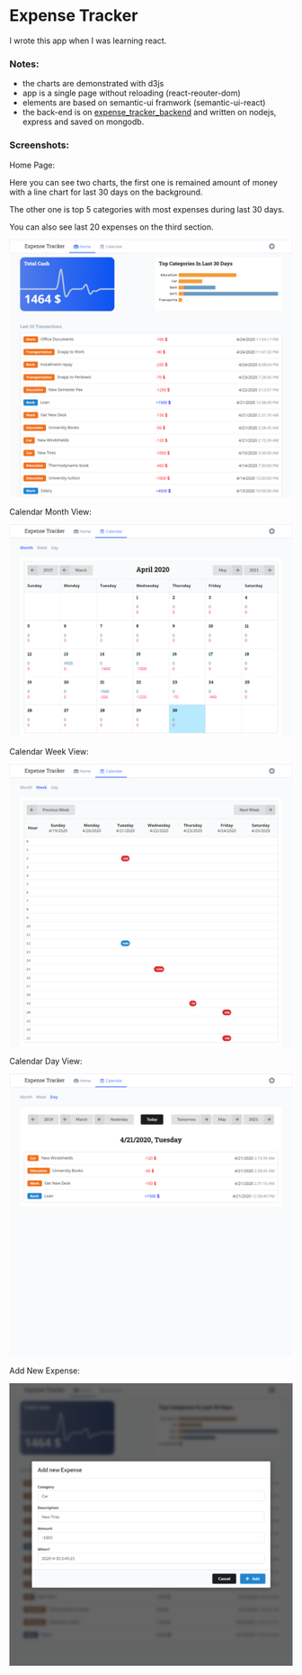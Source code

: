 # Expense Tracker

I wrote this app when I was learning react. 

### Notes:

 - the charts are demonstrated with d3js
 - app is a single page without reloading (react-reouter-dom)
 - elements are based on semantic-ui framwork (semantic-ui-react)
 - the back-end is on [expense_tracker_backend](http://github.com/akrami/expense_tracker_backend) and written on nodejs, express and saved on mongodb.

### Screenshots:

Home Page:

Here you can see two charts, the first one is remained amount of money with a line chart for last 30 days on the background.

The other one is top 5 categories with most expenses during last 30 days.

You can also see last 20 expenses on the third section.

![screenshot_01](screenshot_01.png)

Calendar Month View:

![screenshot_02](screenshot_02.png)

Calendar Week View:

![screenshot_03](screenshot_03.png)

Calendar Day View:

![screenshot_04](screenshot_04.png)

Add New Expense:

![screenshot_05](screenshot_05.png)